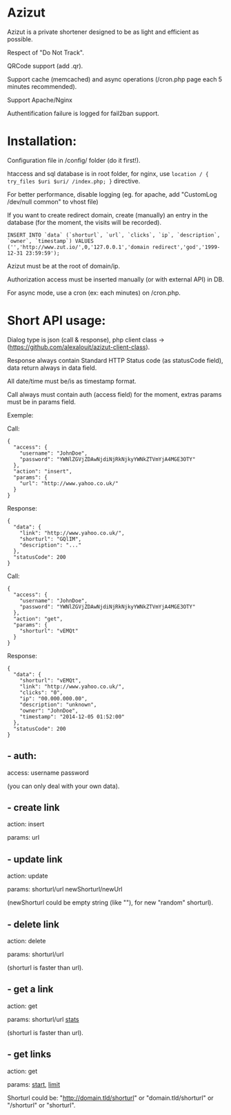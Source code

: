 Azizut
======

Azizut is a private shortener designed to be as light and efficient as possible.



Respect of "Do Not Track".

QRCode support (add .qr).

Support cache (memcached) and async operations (/cron.php page each 5 minutes recommended).

Support Apache/Nginx

Authentification failure is logged for fail2ban support.


# Installation:

Configuration file in /config/ folder (do it first!).

htaccess and sql database is in root folder, for nginx, use ```location / { try_files $uri $uri/ /index.php; }``` directive.

For better performance, disable logging (eg. for apache, add "CustomLog /dev/null common" to vhost file)

If you want to create redirect domain, create (manually) an entry in the database (for the moment, the visits will be recorded).
```
INSERT INTO `data` (`shorturl`, `url`, `clicks`, `ip`, `description`, `owner`, `timestamp`) VALUES ('','http://www.zut.io/',0,'127.0.0.1','domain redirect','god','1999-12-31 23:59:59');
```

Azizut must be at the root of domain/ip.

Authorization access must be inserted manually (or with external API) in DB.

For async mode, use a cron (ex: each minutes) on /cron.php.


# Short API usage:

Dialog type is json (call & response),  php client class -> (https://github.com/alexalouit/azizut-client-class).

Response always contain Standard HTTP Status code (as statusCode field), data return always in data field.

All date/time must be/is as timestamp format.

Call always must contain auth (access field) for the moment, extras params must be in params field.

Exemple:

Call:

```
{
  "access": {
    "username": "JohnDoe",
    "password": "YWNlZGVjZDAwNjdiNjRkNjkyYWNkZTVmYjA4MGE3OTY"
  },
  "action": "insert",
  "params": {
    "url": "http://www.yahoo.co.uk/"
  }
}
```

Response:

```
{
  "data": {
    "link": "http://www.yahoo.co.uk/",
    "shorturl": "GQlIM",
    "description": "..."
  },
  "statusCode": 200
}
```

Call:

```
{
  "access": {
    "username": "JohnDoe",
    "password": "YWNlZGVjZDAwNjdiNjRkNjkyYWNkZTVmYjA4MGE3OTY"
  },
  "action": "get",
  "params": {
    "shorturl": "vEMQt"
  }
}
```

Response:

```
{
  "data": {
    "shorturl": "vEMQt",
    "link": "http://www.yahoo.co.uk/",
    "clicks": "0",
    "ip": "00.000.000.00",
    "description": "unknown",
    "owner": "JohnDoe",
    "timestamp": "2014-12-05 01:52:00"
  },
  "statusCode": 200
}
```


## - auth:

access: username password

(you can only deal with your own data).


## - create link

action: insert

params: url


## - update link

action: update

params: shorturl/url newShorturl/newUrl

(newShorturl could be empty string (like ""),  for new "random" shorturl).



## - delete link

action: delete

params: shorturl/url

(shorturl is faster than url).



## - get a link

action: get

params: shorturl/url [stats](bool)

(shorturl is faster than url).


## - get links

action: get

params: [start](int), [limit](int)


Shorturl could be: "http://domain.tld/shorturl" or "domain.tld/shorturl" or "/shorturl" or "shorturl".
